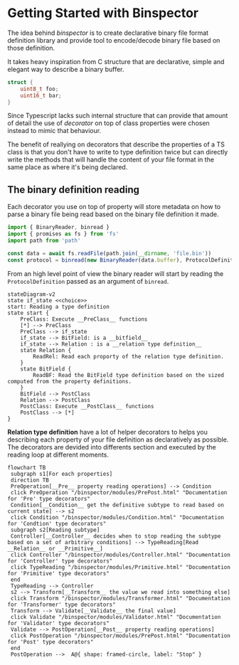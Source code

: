 # Getting Started with Binspector

The idea behind _binspector_ is to create declarative binary file format definition
library and provide tool to encode/decode binary file based on those definition. 

It takes heavy inspiration from C structure that are declarative, simple and
elegant way to describe a binary buffer.

```c
struct {
    uint8_t foo;
    uint16_t bar;
}
```

Since Typescript lacks such internal structure that can provide that amount of
detail the use of _decorator_ on top of class properties were chosen instead to
mimic that behaviour.

The benefit of reallying on decorators that describe the properties of a TS class
is that you don't have to write to type definition twice but can directly write
the methods that will handle the content of your file format in the same place
as where it's being declared.

## The binary definition reading

Each decorator you use on top of property will store metadata on how to parse
a binary file being read based on the binary file definition it made.

```typescript
import { BinaryReader, binread } 
import { promises as fs } from 'fs'
import path from 'path'

const data = await fs.readFile(path.join(__dirname, 'file.bin'))
const protocol = binread(new BinaryReader(data.buffer), ProtocolDefinition)
```

From an high level point of view the binary reader will start by reading
the `ProtocolDefinition` passed as an argument of `binread`.

```mermaid
stateDiagram-v2
state if_state <<choice>>
start: Reading a type definition
state start {
    PreClass: Execute __PreClass__ functions
    [*] --> PreClass
    PreClass --> if_state
    if_state --> BitField: is a __bitfield__
    if_state --> Relation : is a __relation type definition__
    state Relation {
        ReadRel: Read each proporty of the relation type definition.
    }
    state BitField {
        ReadBF: Read the BitField type definition based on the sized computed from the property definitions.
    }
    BitField --> PostClass
    Relation --> PostClass
    PostClass: Execute __PostClass__ functions
    PostClass --> [*]
}
```

__Relation type definition__ have a lot of helper decorators to helps you
describing each property of your file definition as declaratively as possible.
The decorators are devided into differents section and executed by the reading
loop at different moments.

```mermaid
flowchart TB
 subgraph s1[For each properties]
 direction TB
 PreOperation[__Pre__ property reading operations] --> Condition
 click PreOperation "/binspector/modules/PrePost.html" "Documentation for 'Pre' type decorators"
 Condition[__Condition__ get the definitive subtype to read based on current state] --> s2
 click Condition "/binspector/modules/Condition.html" "Documentation for 'Condtion' type decorators"
 subgraph s2[Reading subtype]
 Controller[__Controller__ decides when to stop reading the subtype based on a set of arbitrary conditions] --> TypeReading[Read __Relation__ or __Primitive__]
 click Controller "/binspector/modules/Controller.html" "Documentation for 'Controller' type decorators"
 click TypeReading "/binspector/modules/Primitive.html" "Documentation for 'Primitive' type decorators"
 end
 TypeReading --> Controller
 s2 --> Transform[__Transform__ the value we read into something else]
 click Transform "/binspector/modules/Transformer.html" "Documentation for 'Transformer' type decorators"
 Transform --> Validate[__Validate__ the final value]
 click Validate "/binspector/modules/Validator.html" "Documentation for 'Validator' type decorators"
 Validate --> PostOperation[__Post__ property reading operations]
 click PostOperation "/binspector/modules/PrePost.html" "Documentation for 'Post' type decorators"
 end
 PostOperation -->  A@{ shape: framed-circle, label: "Stop" }
```
